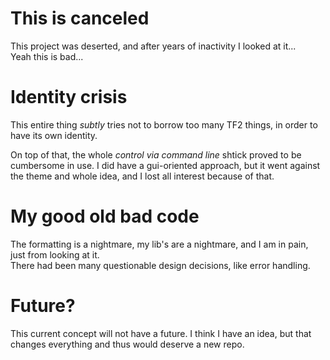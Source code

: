 # This is canceled

This project was deserted, and after years of inactivity I looked at it...  
Yeah this is bad...  

# Identity crisis

This entire thing _subtly_ tries not to borrow too many TF2 things,
in order to have its own identity.  

On top of that,
the whole _control via command line_ shtick proved to be cumbersome in use.
I did have a gui-oriented approach,
but it went against the theme and whole idea,
and I lost all interest because of that.  

# My good old bad code

The formatting is a nightmare, my lib's are a nightmare, and I am in pain,
just from looking at it.  
There had been many questionable design decisions, like error handling.  

# Future?

This current concept will not have a future. I think I have an idea,
but that changes everything and thus would deserve a new repo.  
